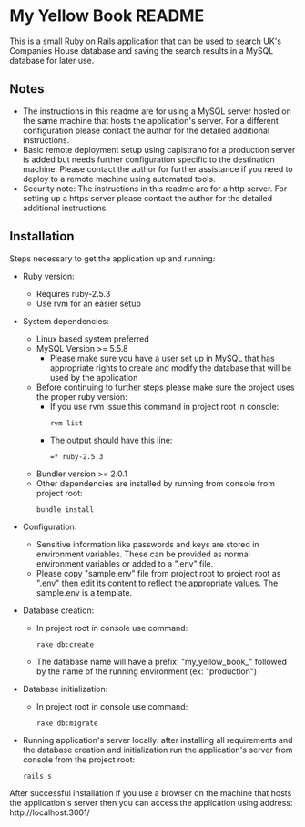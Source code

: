# My Yellow Book README

This is a small Ruby on Rails application that can be used to search UK's Companies House database and saving the
search results in a MySQL database for later use.

## Notes
* The instructions in this readme are for using a MySQL server hosted on the same machine that hosts the application's server.
For a different configuration please contact the author for the detailed additional instructions.
* Basic remote deployment setup using capistrano for a production server is added but needs further configuration specific to the destination machine. Please contact the author for further assistance if you need to deploy to a remote machine using automated tools.
* Security note: The instructions in this readme are for a http server.
For setting up a https server please contact the author for the detailed additional instructions.

## Installation
Steps necessary to get the application up and running:

* Ruby version:
  * Requires ruby-2.5.3
  * Use rvm for an easier setup

* System dependencies:
  * Linux based system preferred
  * MySQL Version >= 5.5.8
    * Please make sure you have a user set up in MySQL that has appropriate rights to create and modify the database that will be used by the application
  * Before continuing to further steps please make sure the project uses the proper ruby version:
    * If you use rvm issue this command in project root in console:
      ```
      rvm list
    * The output should have this line:
      ```
      =* ruby-2.5.3
  * Bundler version >= 2.0.1
  * Other dependencies are installed by running from console from project root:
    ```
    bundle install

* Configuration:
  * Sensitive information like passwords and keys are stored in environment variables. These can be provided as normal environment variables or added to a ".env" file.
  * Please copy "sample.env" file from project root to project root as ".env"
then edit its content to reflect the appropriate values. The sample.env is a template.

* Database creation:
  * In project root in console use command:
    ```
    rake db:create
  * The database name will have a prefix: "my_yellow_book_" followed by the name of the running environment (ex: "production")

* Database initialization:
  * In project root in console use command:
    ```
    rake db:migrate

* Running application's server locally:
after installing all requirements and the database creation and initialization run the application's server from console
from the project root:
  ```
  rails s

After successful installation if you use a browser on the machine that hosts the application's server then
you can access the application using address: http://localhost:3001/
